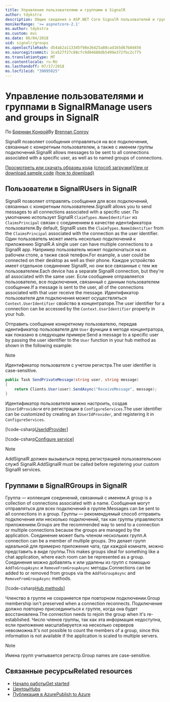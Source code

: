 ```yaml
---
title: Управление пользователями и группами в SignalR
author: tdykstra
description: Общие сведения о ASP.NET Core SignalR пользователей и групп управления.
monikerRange: '>= aspnetcore-2.1'
ms.author: tdykstra
ms.custom: mvc
ms.date: 06/04/2018
uid: signalr/groups
ms.openlocfilehash: d54ab2a113345f98e26425a88cad165d67b8d456
ms.sourcegitcommit: 3ca527f27c88cfc9d04688db5499e372fbc2c775
ms.translationtype: MT
ms.contentlocale: ru-RU
ms.lasthandoff: 07/17/2018
ms.locfileid: "39095025"
---
```

# <a name="manage-users-and-groups-in-signalr"></a><span data-ttu-id="9b4a9-103">Управление пользователями и группами в SignalR</span><span class="sxs-lookup"><span data-stu-id="9b4a9-103">Manage users and groups in SignalR</span></span>

<span data-ttu-id="9b4a9-104">По [Бреннан Конрой](https://github.com/BrennanConroy)</span><span class="sxs-lookup"><span data-stu-id="9b4a9-104">By [Brennan Conroy](https://github.com/BrennanConroy)</span></span>

<span data-ttu-id="9b4a9-105">SignalR позволяет сообщения отправляться на все подключения, связанные с конкретным пользователем, а также с именем группы подключений.</span><span class="sxs-lookup"><span data-stu-id="9b4a9-105">SignalR allows messages to be sent to all connections associated with a specific user, as well as to named groups of connections.</span></span>

<span data-ttu-id="9b4a9-106">[Просмотреть или скачать образец кода](https://github.com/aspnet/Docs/tree/master/aspnetcore/signalr/groups/sample/) [(способ загрузки)](xref:tutorials/index#how-to-download-a-sample)</span><span class="sxs-lookup"><span data-stu-id="9b4a9-106">[View or download sample code](https://github.com/aspnet/Docs/tree/master/aspnetcore/signalr/groups/sample/) [(how to download)](xref:tutorials/index#how-to-download-a-sample)</span></span>

## <a name="users-in-signalr"></a><span data-ttu-id="9b4a9-107">Пользователи в SignalR</span><span class="sxs-lookup"><span data-stu-id="9b4a9-107">Users in SignalR</span></span>

<span data-ttu-id="9b4a9-108">SignalR позволяет отправлять сообщения для всех подключений, связанных с конкретным пользователем.</span><span class="sxs-lookup"><span data-stu-id="9b4a9-108">SignalR allows you to send messages to all connections associated with a specific user.</span></span> <span data-ttu-id="9b4a9-109">По умолчанию использует SignalR `ClaimTypes.NameIdentifier` из `ClaimsPrincipal` связан с соединением в качестве идентификатора пользователя.</span><span class="sxs-lookup"><span data-stu-id="9b4a9-109">By default, SignalR uses the `ClaimTypes.NameIdentifier` from the `ClaimsPrincipal` associated with the connection as the user identifier.</span></span> <span data-ttu-id="9b4a9-110">Один пользователь может иметь несколько подключений к приложению SignalR.</span><span class="sxs-lookup"><span data-stu-id="9b4a9-110">A single user can have multiple connections to a SignalR app.</span></span> <span data-ttu-id="9b4a9-111">Например пользователь может подключаться на их рабочем столе, а также свой телефон.</span><span class="sxs-lookup"><span data-stu-id="9b4a9-111">For example, a user could be connected on their desktop as well as their phone.</span></span> <span data-ttu-id="9b4a9-112">Каждое устройство имеет отдельное соединение SignalR, но они все связанные с тем же пользователем.</span><span class="sxs-lookup"><span data-stu-id="9b4a9-112">Each device has a separate SignalR connection, but they're all associated with the same user.</span></span> <span data-ttu-id="9b4a9-113">Если сообщение отправляется пользователю, все подключения, связанный с данным пользователем сообщение.</span><span class="sxs-lookup"><span data-stu-id="9b4a9-113">If a message is sent to the user, all of the connections associated with that user receive the message.</span></span> <span data-ttu-id="9b4a9-114">Идентификатор пользователя для подключения может осуществляться `Context.UserIdentifier` свойство в концентраторе.</span><span class="sxs-lookup"><span data-stu-id="9b4a9-114">The user identifier for a connection can be accessed by the `Context.UserIdentifier` property in your hub.</span></span>

<span data-ttu-id="9b4a9-115">Отправить сообщение конкретному пользователю, передав идентификатор пользователя для `User` функции в методе концентратора, как показано в следующем примере:</span><span class="sxs-lookup"><span data-stu-id="9b4a9-115">Send a message to a specific user by passing the user identifier to the `User` function in your hub method as shown in the following example:</span></span>

> [!NOTE]
> <span data-ttu-id="9b4a9-116">Идентификатор пользователя с учетом регистра.</span><span class="sxs-lookup"><span data-stu-id="9b4a9-116">The user identifier is case-sensitive.</span></span>

```csharp
public Task SendPrivateMessage(string user, string message)
{
    return Clients.User(user).SendAsync("ReceiveMessage", message);
}
```

<span data-ttu-id="9b4a9-117">Идентификатор пользователя можно настроить, создав `IUserIdProvider`и его регистрации в `ConfigureServices`.</span><span class="sxs-lookup"><span data-stu-id="9b4a9-117">The user identifier can be customized by creating an `IUserIdProvider`, and registering it in `ConfigureServices`.</span></span>

[!code-csharp[UserIdProvider](groups/sample/customuseridprovider.cs?range=4-10)]

[!code-csharp[Configure service](groups/sample/startup.cs?range=21-22,39-42)]

> [!NOTE]
> <span data-ttu-id="9b4a9-118">AddSignalR должен вызываться перед регистрацией пользовательских служб SignalR.</span><span class="sxs-lookup"><span data-stu-id="9b4a9-118">AddSignalR must be called before registering your custom SignalR services.</span></span>

## <a name="groups-in-signalr"></a><span data-ttu-id="9b4a9-119">Группами в SignalR</span><span class="sxs-lookup"><span data-stu-id="9b4a9-119">Groups in SignalR</span></span>

<span data-ttu-id="9b4a9-120">Группа — коллекция соединений, связанный с именем.</span><span class="sxs-lookup"><span data-stu-id="9b4a9-120">A group is a collection of connections associated with a name.</span></span> <span data-ttu-id="9b4a9-121">Сообщения могут отправляться для всех подключений в группе.</span><span class="sxs-lookup"><span data-stu-id="9b4a9-121">Messages can be sent to all connections in a group.</span></span> <span data-ttu-id="9b4a9-122">Группы — рекомендуемый способ отправить подключения или несколько подключений, так как группы управляются приложением.</span><span class="sxs-lookup"><span data-stu-id="9b4a9-122">Groups are the recommended way to send to a connection or multiple connections because the groups are managed by the application.</span></span> <span data-ttu-id="9b4a9-123">Соединение может быть членом нескольких групп.</span><span class="sxs-lookup"><span data-stu-id="9b4a9-123">A connection can be a member of multiple groups.</span></span> <span data-ttu-id="9b4a9-124">Это делает групп идеальной для примерно приложения чата, где каждой комнате, можно представить в виде группы.</span><span class="sxs-lookup"><span data-stu-id="9b4a9-124">This makes groups ideal for something like a chat application, where each room can be represented as a group.</span></span> <span data-ttu-id="9b4a9-125">Соединения можно добавлять к или удалены из групп с помощью `AddToGroupAsync` и `RemoveFromGroupAsync` методы.</span><span class="sxs-lookup"><span data-stu-id="9b4a9-125">Connections can be added to or removed from groups via the `AddToGroupAsync` and `RemoveFromGroupAsync` methods.</span></span>

[!code-csharp[Hub methods](groups/sample/hubs/chathub.cs?range=15-27)]

<span data-ttu-id="9b4a9-126">Членство в группе не сохраняется при повторном подключении.</span><span class="sxs-lookup"><span data-stu-id="9b4a9-126">Group membership isn't preserved when a connection reconnects.</span></span> <span data-ttu-id="9b4a9-127">Подключение должно повторно присоединиться к группе, когда она будет восстановлена.</span><span class="sxs-lookup"><span data-stu-id="9b4a9-127">The connection needs to rejoin the group when it's re-established.</span></span> <span data-ttu-id="9b4a9-128">Число членов группы, так как эта информация недоступна, если приложение масштабируется на несколько серверов невозможна.</span><span class="sxs-lookup"><span data-stu-id="9b4a9-128">It's not possible to count the members of a group, since this information is not available if the application is scaled to multiple servers.</span></span>

> [!NOTE]
> <span data-ttu-id="9b4a9-129">Имена групп учитывается регистр.</span><span class="sxs-lookup"><span data-stu-id="9b4a9-129">Group names are case-sensitive.</span></span>

## <a name="related-resources"></a><span data-ttu-id="9b4a9-130">Связанные ресурсы</span><span class="sxs-lookup"><span data-stu-id="9b4a9-130">Related resources</span></span>

* [<span data-ttu-id="9b4a9-131">Начало работы</span><span class="sxs-lookup"><span data-stu-id="9b4a9-131">Get started</span></span>](xref:tutorials/signalr)
* [<span data-ttu-id="9b4a9-132">Центры</span><span class="sxs-lookup"><span data-stu-id="9b4a9-132">Hubs</span></span>](xref:signalr/hubs)
* [<span data-ttu-id="9b4a9-133">Публикация в Azure</span><span class="sxs-lookup"><span data-stu-id="9b4a9-133">Publish to Azure</span></span>](xref:signalr/publish-to-azure-web-app)
